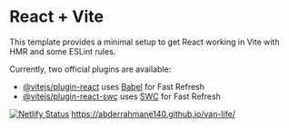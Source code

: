 # React + Vite

This template provides a minimal setup to get React working in Vite with HMR and some ESLint rules.

Currently, two official plugins are available:

- [@vitejs/plugin-react](https://github.com/vitejs/vite-plugin-react/blob/main/packages/plugin-react/README.md) uses [Babel](https://babeljs.io/) for Fast Refresh
- [@vitejs/plugin-react-swc](https://github.com/vitejs/vite-plugin-react-swc) uses [SWC](https://swc.rs/) for Fast Refresh

[![Netlify Status](https://api.netlify.com/api/v1/badges/cc2a2360-b214-46a2-bb7a-0af6f2762567/deploy-status)](https://app.netlify.com/sites/tangerine-panda-6af6da/deploys)
https://abderrahmane140.github.io/van-life/

